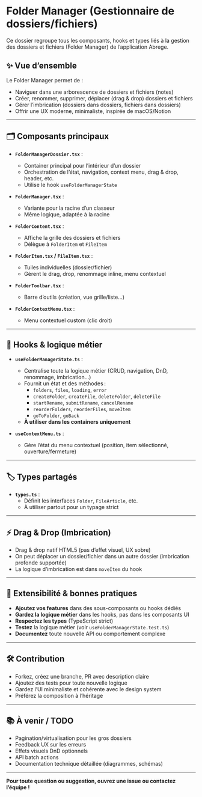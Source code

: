 # Folder Manager (Gestionnaire de dossiers/fichiers)

Ce dossier regroupe tous les composants, hooks et types liés à la gestion des dossiers et fichiers (Folder Manager) de l’application Abrege.

## ✨ **Vue d’ensemble**
Le Folder Manager permet de :
- Naviguer dans une arborescence de dossiers et fichiers (notes)
- Créer, renommer, supprimer, déplacer (drag & drop) dossiers et fichiers
- Gérer l’imbrication (dossiers dans dossiers, fichiers dans dossiers)
- Offrir une UX moderne, minimaliste, inspirée de macOS/Notion

---

## 🗂️ **Composants principaux**

- **`FolderManagerDossier.tsx`** :
  - Container principal pour l’intérieur d’un dossier
  - Orchestration de l’état, navigation, context menu, drag & drop, header, etc.
  - Utilise le hook `useFolderManagerState`

- **`FolderManager.tsx`** :
  - Variante pour la racine d’un classeur
  - Même logique, adaptée à la racine

- **`FolderContent.tsx`** :
  - Affiche la grille des dossiers et fichiers
  - Délègue à `FolderItem` et `FileItem`

- **`FolderItem.tsx` / `FileItem.tsx`** :
  - Tuiles individuelles (dossier/fichier)
  - Gèrent le drag, drop, renommage inline, menu contextuel

- **`FolderToolbar.tsx`** :
  - Barre d’outils (création, vue grille/liste…)

- **`FolderContextMenu.tsx`** :
  - Menu contextuel custom (clic droit)

---

## 🧠 **Hooks & logique métier**

- **`useFolderManagerState.ts`** :
  - Centralise toute la logique métier (CRUD, navigation, DnD, renommage, imbrication…)
  - Fournit un état et des méthodes :
    - `folders`, `files`, `loading`, `error`
    - `createFolder`, `createFile`, `deleteFolder`, `deleteFile`
    - `startRename`, `submitRename`, `cancelRename`
    - `reorderFolders`, `reorderFiles`, `moveItem`
    - `goToFolder`, `goBack`
  - **À utiliser dans les containers uniquement**

- **`useContextMenu.ts`** :
  - Gère l’état du menu contextuel (position, item sélectionné, ouverture/fermeture)

---

## 🏷️ **Types partagés**

- **`types.ts`** :
  - Définit les interfaces `Folder`, `FileArticle`, etc.
  - À utiliser partout pour un typage strict

---

## ⚡ **Drag & Drop (Imbrication)**
- Drag & drop natif HTML5 (pas d’effet visuel, UX sobre)
- On peut déplacer un dossier/fichier dans un autre dossier (imbrication profonde supportée)
- La logique d’imbrication est dans `moveItem` du hook

---

## 🧩 **Extensibilité & bonnes pratiques**
- **Ajoutez vos features** dans des sous-composants ou hooks dédiés
- **Gardez la logique métier** dans les hooks, pas dans les composants UI
- **Respectez les types** (TypeScript strict)
- **Testez** la logique métier (voir `useFolderManagerState.test.ts`)
- **Documentez** toute nouvelle API ou comportement complexe

---

## 🛠️ **Contribution**
- Forkez, créez une branche, PR avec description claire
- Ajoutez des tests pour toute nouvelle logique
- Gardez l’UI minimaliste et cohérente avec le design system
- Préférez la composition à l’héritage

---

## 📚 **À venir / TODO**
- Pagination/virtualisation pour les gros dossiers
- Feedback UX sur les erreurs
- Effets visuels DnD optionnels
- API batch actions
- Documentation technique détaillée (diagrammes, schémas)

---

**Pour toute question ou suggestion, ouvrez une issue ou contactez l’équipe !** 